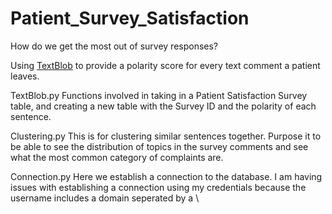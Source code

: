 # Patient_Survey_Satisfaction
How do we get the most out of survey responses? 

Using [TextBlob](https://textblob.readthedocs.io/en/dev/quickstart.html#sentiment-analysis) to provide a polarity score for every text comment a patient leaves. 

TextBlob.py 
    Functions involved in taking in a Patient Satisfaction Survey table, and creating a new table with the Survey ID and the polarity of each sentence.

Clustering.py
    This is for clustering similar sentences together. Purpose it to be able to see the distribution of topics in the survey comments and see what the most common category of complaints are. 

Connection.py 
    Here we establish a connection to the database. 
    I am having issues with establishing a connection using my credentials because the username includes a domain seperated by a \
